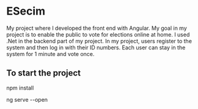 # ESecim

My project where I developed the front end with Angular. My goal in my project is to enable the public to vote for elections online at home. I used .Net in the backend part of my project. In my project, users register to the system and then log in with their ID numbers. Each user can stay in the system for 1 minute and vote once.

## To start the project

npm install

ng serve --open
